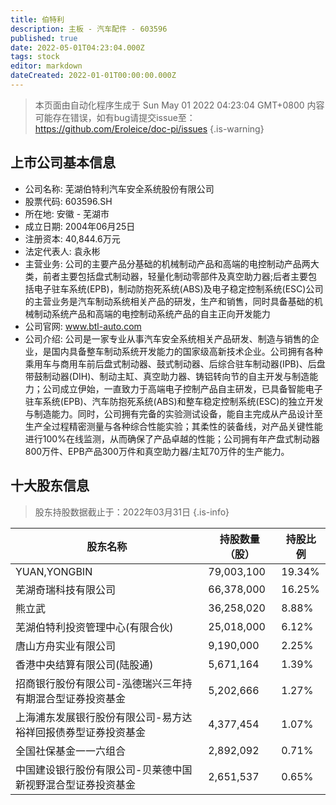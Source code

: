 ```yaml
---
title: 伯特利
description: 主板 - 汽车配件 - 603596
published: true
date: 2022-05-01T04:23:04.000Z
tags: stock
editor: markdown
dateCreated: 2022-01-01T00:00:00.000Z
---
```


> 本页面由自动化程序生成于 Sun May 01 2022 04:23:04 GMT+0800
> 内容可能存在错误，如有bug请提交issue至：https://github.com/Eroleice/doc-pi/issues
{.is-warning}

## 上市公司基本信息
- 公司名称: 芜湖伯特利汽车安全系统股份有限公司
- 股票代码: 603596.SH
- 所在地: 安徽 - 芜湖市
- 成立日期: 2004年06月25日
- 注册资本: 40,844.6万元
- 法定代表人: 袁永彬
- 主营业务: 公司的主要产品分基础的机械制动产品和高端的电控制动产品两大类，前者主要包括盘式制动器，轻量化制动零部件及真空助力器;后者主要包括电子驻车系统(EPB)，制动防抱死系统(ABS)及电子稳定控制系统(ESC)公司的主营业务是汽车制动系统相关产品的研发，生产和销售，同时具备基础的机械制动系统产品和高端的电控制动系统产品的自主正向开发能力
- 公司官网: www.btl-auto.com
- 公司介绍: 公司是一家专业从事汽车安全系统相关产品研发、制造与销售的企业，是国内具备整车制动系统开发能力的国家级高新技术企业。公司拥有各种乘用车与商用车前后盘式制动器、鼓式制动器、后综合驻车制动器(IPB)、后盘带鼓制动器(DIH)、制动主缸、真空助力器、铸铝转向节的自主开发与制造能力；公司成立伊始，一直致力于高端电子控制产品自主研发，已具备智能电子驻车系统(EPB)、汽车防抱死系统(ABS)和整车稳定控制系统(ESC)的独立开发与制造能力。同时，公司拥有完备的实验测试设备，能自主完成从产品设计至生产全过程精密测量与各种综合性能实验；其柔性的装备线，对产品关键性能进行100%在线监测，从而确保了产品卓越的性能；公司拥有年产盘式制动器800万件、EPB产品300万件和真空助力器/主缸70万件的生产能力。


## 十大股东信息
> 股东持股数据截止于：2022年03月31日
{.is-info}

| 股东名称 | 持股数量（股） | 持股比例 |
| --- | --- | --- |
| YUAN,YONGBIN | 79,003,100 | 19.34% |
| 芜湖奇瑞科技有限公司 | 66,378,000 | 16.25% |
| 熊立武 | 36,258,020 | 8.88% |
| 芜湖伯特利投资管理中心(有限合伙) | 25,018,000 | 6.12% |
| 唐山方舟实业有限公司 | 9,190,000 | 2.25% |
| 香港中央结算有限公司(陆股通) | 5,671,164 | 1.39% |
| 招商银行股份有限公司-泓德瑞兴三年持有期混合型证券投资基金 | 5,202,666 | 1.27% |
| 上海浦东发展银行股份有限公司-易方达裕祥回报债券型证券投资基金 | 4,377,454 | 1.07% |
| 全国社保基金一一六组合 | 2,892,092 | 0.71% |
| 中国建设银行股份有限公司-贝莱德中国新视野混合型证券投资基金 | 2,651,537 | 0.65% |




